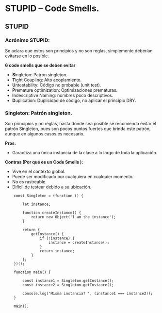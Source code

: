 # STUPID – Code Smells.

## STUPID

### Acrónimo STUPID:
Se aclara que estos son principios y no son reglas, simplemente deberían evitarse en lo posible.

**6 code smells que se deben evitar**
* **S**ingleton: Patrón singleton.
* **T**ight Coupling: Alto acoplamiento.
* **U**ntestability: Código no probable (unit test).
* **P**remature optimization: Optimizaciones prematuras.
* **I**ndescriptive Naming: nombres poco descriptivos.
* **D**uplication: Duplicidad de código, no aplicar el principio DRY.

### Singleton: Patrón singleton.
Son principios y no reglas, hasta donde sea posible se recomienda evitar el patrón Singleton, pues son pocos puntos fuertes que brinda este patrón, aunque en algunos casos es necesario.

**Pros:** 
*	Garantiza una única instancia de la clase a lo largo de toda la aplicación.

**Contras (Por qué es un Code Smells ):**
*	Vive en el contexto global.
*	Puede ser modificado por cualquiera en cualquier momento.
*	No es rastreable.
*	Difícil de testear debido a su ubicación.

```
    const Singleton = (function () {
        
        let instance;

        function createInstance() {
            return new Object('I am the instance');
        }

        return {
            getInstance() {
                if (!instance) {
                    instance = createInstance();
                }
                return instance;
            }
        };
    })();

    function main() {

        const instance1 = Singleton.getInstance();
        const instance2 = Singleton.getInstance();

        console.log('Misma instancia? ', (instance1 === instance2));
    }

    main();
```

